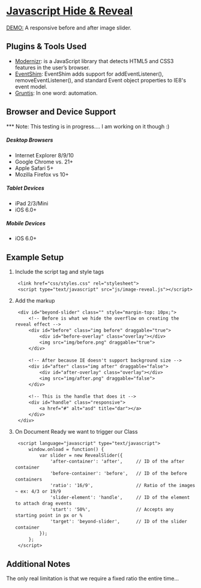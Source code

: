 # [Javascript Hide & Reveal](http://visormatt.github.io/image-reveal/)

[DEMO:](http://sandbox.visualmarvel.com/Javascript/Hide_and_Reveal) A responsive before and after image slider.


## Plugins & Tools Used
* [Modernizr](http://modernizr.com/): is a JavaScript library that detects HTML5 and CSS3 features in the user’s browser.
* [EventShim](https://github.com/jwmcpeak/EventShim): EventShim adds support for addEventListener(), removeEventListener(), and standard Event object properties to IE8's event model.
* [Gruntjs](http://gruntjs.com/): In one word: automation.


## Browser and Device Support
*** Note: This testing is in progress.... I am working on it though :)

##### Desktop Browsers
* Internet Explorer 8/9/10
* Google Chrome vs. 21+
* Apple Safari 5+
* Mozilla Firefox vs 10+

##### Tablet Devices
* iPad 2/3/Mini
* iOS 6.0+

##### Mobile Devices
* iOS 6.0+


## Example Setup

1. Include the script tag and style tags

		<link href="css/styles.css" rel="stylesheet">
		<script type="text/javascript" src="js/image-reveal.js"></script>


2. Add the markup

		<div id="beyond-slider" class="" style="margin-top: 10px;">
			<!-- Before is what we hide the overflow on creating the reveal effect -->
			<div id="before" class="img before" draggable="true">
				<div id="before-overlay" class="overlay"></div>
				<img src="img/before.png" draggable="true">
			</div>

			<!-- After because IE doesn't support background size -->
			<div id="after" class="img after" draggable="false">
				<div id="after-overlay" class="overlay"></div>
				<img src="img/after.png" draggable="false">
			</div>

			<!-- This is the handle that does it -->
			<div id="handle" class="responsive">
				<a href="#" alt="asd" title="dar"></a>
			</div>
		</div>

3. On Document Ready we want to trigger our Class

		<script language="javascript" type="text/javascript">
			window.onload = function() {
				var slider = new RevealSlider({
					'after-container': 'after',		// ID of the after container
					'before-container': 'before',	// ID of the before containers
					'ratio': '16/9',				// Ratio of the images ~ ex: 4/3 or 19/9
					'slider-element': 'handle',		// ID of the element to attach drag events
					'start': '50%',					// Accepts any starting point in px or %
					'target': 'beyond-slider',		// ID of the slider container
				});
			};
		</script>


## Additional Notes
The only real limitation is that we require a fixed ratio the entire time...

